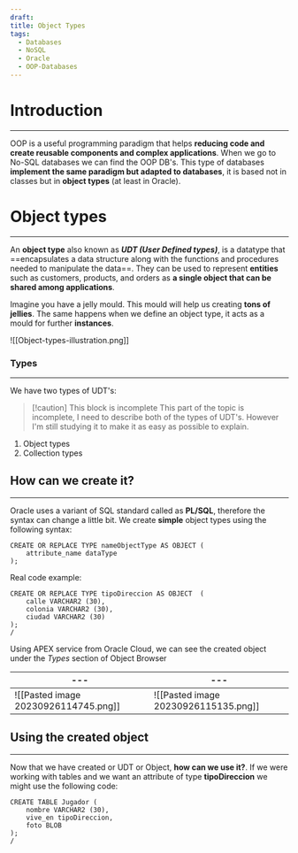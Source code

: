 ```yaml
---
draft: 
title: Object Types
tags:
  - Databases
  - NoSQL
  - Oracle
  - OOP-Databases
---
```


# Introduction
---
OOP is a useful programming paradigm that helps **reducing code and create reusable components and complex applications**. When we go to No-SQL databases we can find the OOP DB's. This type of databases **implement the same paradigm but adapted to databases**, it is based not in classes but in **object types** (at least in Oracle).
# Object types
---
An **object type** also known as ***UDT (User Defined types)***, is a datatype that ==encapsulates a data structure along with the functions and procedures needed to manipulate the data==. They can be used to represent **entities** such as customers, products, and orders as **a single object that can be shared among applications**.

Imagine you have a jelly mould. This mould will help us creating **tons of jellies**. The same happens when we define an object type, it acts as a mould for further **instances**. 

![[Object-types-illustration.png]]

### Types
---
We have two types of UDT's:

> [!caution] This block is incomplete
> This part of the topic is incomplete, I need to describe both of the types of UDT's. However I'm still studying it to make it as easy as possible to explain.

1. Object types
2. Collection types

## How can we create it?
---
Oracle uses a variant of SQL standard called as **PL/SQL**, therefore the syntax can change a little bit. We create **simple** object types using the following syntax:

```PLSQL
CREATE OR REPLACE TYPE nameObjectType AS OBJECT (
	attribute_name dataType
);
```

Real code example:

```PLSQL
CREATE OR REPLACE TYPE tipoDireccion AS OBJECT  (
	calle VARCHAR2 (30),
	colonia VARCHAR2 (30),
	ciudad VARCHAR2 (30)
);
/
```

Using APEX service from Oracle Cloud, we can see the created object under the *Types* section of Object Browser

| --- | --- |
| --- | --- |
| ![[Pasted image 20230926114745.png]]    |   ![[Pasted image 20230926115135.png]]  |

## Using the created object
---
Now that we have created or UDT or Object, **how can we use it?**. 
If we were working with tables and we want an attribute of type **tipoDireccion** we might use the following code:

```PLSQL
CREATE TABLE Jugador (
	nombre VARCHAR2 (30),
	vive_en tipoDireccion,
	foto BLOB
);
/
```